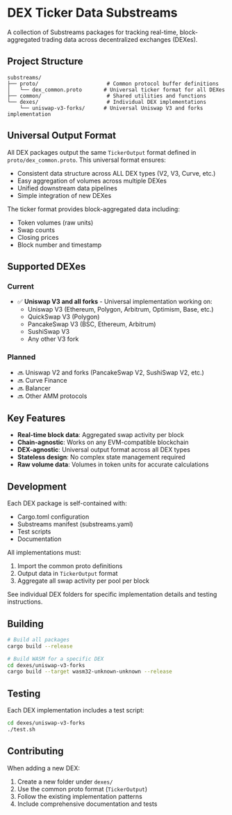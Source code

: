 # DEX Ticker Data Substreams

A collection of Substreams packages for tracking real-time, block-aggregated trading data across decentralized exchanges (DEXes).

## Project Structure

```
substreams/
├── proto/                      # Common protocol buffer definitions
│   └── dex_common.proto       # Universal ticker format for all DEXes
├── common/                     # Shared utilities and functions
└── dexes/                      # Individual DEX implementations
    └── uniswap-v3-forks/      # Universal Uniswap V3 and forks implementation
```

## Universal Output Format

All DEX packages output the same `TickerOutput` format defined in `proto/dex_common.proto`. This universal format ensures:
- Consistent data structure across ALL DEX types (V2, V3, Curve, etc.)
- Easy aggregation of volumes across multiple DEXes
- Unified downstream data pipelines
- Simple integration of new DEXes

The ticker format provides block-aggregated data including:
- Token volumes (raw units)
- Swap counts
- Closing prices
- Block number and timestamp

## Supported DEXes

### Current
- ✅ **Uniswap V3 and all forks** - Universal implementation working on:
  - Uniswap V3 (Ethereum, Polygon, Arbitrum, Optimism, Base, etc.)
  - QuickSwap V3 (Polygon)
  - PancakeSwap V3 (BSC, Ethereum, Arbitrum)
  - SushiSwap V3
  - Any other V3 fork

### Planned
- 🔜 Uniswap V2 and forks (PancakeSwap V2, SushiSwap V2, etc.)
- 🔜 Curve Finance
- 🔜 Balancer
- 🔜 Other AMM protocols

## Key Features

- **Real-time block data**: Aggregated swap activity per block
- **Chain-agnostic**: Works on any EVM-compatible blockchain
- **DEX-agnostic**: Universal output format across all DEX types
- **Stateless design**: No complex state management required
- **Raw volume data**: Volumes in token units for accurate calculations

## Development

Each DEX package is self-contained with:
- Cargo.toml configuration
- Substreams manifest (substreams.yaml)
- Test scripts
- Documentation

All implementations must:
1. Import the common proto definitions
2. Output data in `TickerOutput` format
3. Aggregate all swap activity per pool per block

See individual DEX folders for specific implementation details and testing instructions.

## Building

```bash
# Build all packages
cargo build --release

# Build WASM for a specific DEX
cd dexes/uniswap-v3-forks
cargo build --target wasm32-unknown-unknown --release
```

## Testing

Each DEX implementation includes a test script:
```bash
cd dexes/uniswap-v3-forks
./test.sh
```

## Contributing

When adding a new DEX:
1. Create a new folder under `dexes/`
2. Use the common proto format (`TickerOutput`)
3. Follow the existing implementation patterns
4. Include comprehensive documentation and tests